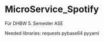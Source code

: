 # MicroService_Spotify
Für DHBW 5. Semester ASE

Needed libraries:
    requests
    pybase64
    pyyaml
